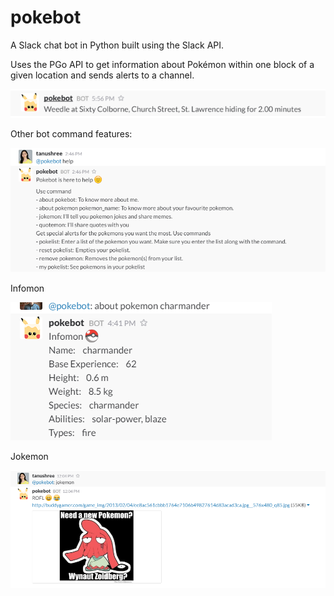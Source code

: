 # pokebot

A Slack chat bot in Python built using the Slack API.

Uses the PGo API to get information about Pokémon within one block of a given location and sends alerts to a channel.

![pokebotdemo](https://github.com/tpodder/pokebot/blob/master/pokebotDEMO2.PNG)

Other bot command features:

![pokebotdemo](https://github.com/tpodder/pokebot/blob/master/pokebotDEMO4.PNG)

Infomon

![pokebotdemo](https://github.com/tpodder/pokebot/blob/master/pokebotDEMO3.PNG)


Jokemon

![pokebotdemo](https://github.com/tpodder/pokebot/blob/master/pokebotDEMO1.PNG)




